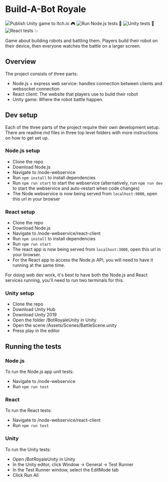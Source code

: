 # Build-A-Bot Royale

![Publish Unity game to Itch.io 🎮](https://github.com/sfusurge/build-a-bot-royale/workflows/Publish%20Unity%20game%20to%20Itch.io%20%F0%9F%8E%AE/badge.svg)
![Run Node.js tests 🧪](https://github.com/sfusurge/build-a-bot-royale/workflows/Run%20Node.js%20tests%20%F0%9F%A7%AA/badge.svg)
![Unity tests 🥽](https://github.com/sfusurge/build-a-bot-royale/workflows/Unity%20tests%20%F0%9F%A5%BD/badge.svg)
![React tests 💥](https://github.com/sfusurge/build-a-bot-royale/workflows/React%20tests%20%F0%9F%92%A5/badge.svg)

Game about building robots and battling them. 
Players build their robot on their device, then everyone watches the battle on a larger screen.

## Overview
The project consists of three parts:
* Node.js + express web service: handles connection between clients and websocket connection
* React client: The website that players use to build their robot
* Unity game: Where the robot battle happen.

## Dev setup
Each of the three parts of the project require their own development setup. There are readme.md files in three top level folders with more instructions on how to get set up.

### Node.js setup
* Clone the repo
* Download Node.js
* Navigate to /node-webservice
* Run `npm install` to install dependencies
* Run `npm run start` to start the webservice (alternatively, run `npm run dev` to start the webservice and auto-restart when code changes)
* The Node webservice is now being served from `localhost:9000`, open this url in your browser

### React setup
* Clone the repo
* Download Node.js
* Navigate to /node-webservice/react-client
* Run `npm install` to install dependencies
* Run `npm run start`
* The react app is now being served from `localhost:3000`, open this url in your browser.
* For the React app to access the Node.js API, you will need to have it running at the same time.

For doing web dev work, it's best to have both the Node.js and React services running, you'll need to run two terminals for this.

### Unity setup
* Clone the repo
* Download Unity Hub
* Download Unity 2019
* Open the folder /BotRoyaleUnity in Unity
* Open the scene /Assets/Scenes/BattleScene.unity
* Press play in the editor

## Running the tests
### Node.js
To run the Node.js app unit tests:
* Navigate to /node-webservice
* Run `npm run test`

### React
To run the React tests:
* Navigate to /node-webservice/react-client
* Run `npm run test`

### Unity
To run the Unity tests:
* Open /BotRoyaleUnity in Unity
* In the Unity editor, click Window -> General -> Test Runner
* In the Test Runner window, select the EditMode tab
* Click Run All
